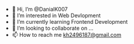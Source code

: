 - 👋 Hi, I’m @DanialK007
- 👀 I’m interested in Web Devlopment
- 🌱 I’m currently learning Frontend Development
- 💞️ I’m looking to collaborate on ...
- 📫 How to reach me kh2496187@gmail.com

<!---
DanialK007/DanialK007 is a ✨ special ✨ repository because its `README.md` (this file) appears on your GitHub profile.
You can click the Preview link to take a look at your changes.
--->
